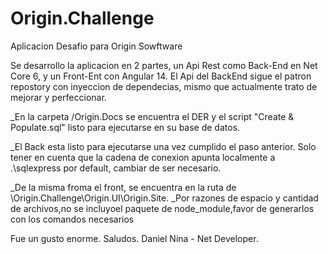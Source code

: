 
 # Origin.Challenge

Aplicacion Desafio para Origin Sowftware

Se desarrollo la aplicacion en 2 partes, un Api Rest como Back-End en Net Core 6, y un Front-Ent con Angular 14.
El Api del BackEnd sigue el patron repostory con inyeccion de dependecias, mismo que actualmente trato de mejorar y perfeccionar.

_En la carpeta /Origin.Docs se encuentra el DER y el script "Create & Populate.sql" listo para ejecutarse en su base de datos.

_El Back esta listo para ejecutarse una vez cumplido el paso anterior. Solo tener en cuenta que la cadena de conexion apunta localmente a .\sqlexpress por default, cambiar de ser necesario.

_De la misma froma el front, se encuentra en la ruta de \Origin.Challenge\Origin.UI\Origin.Site.
_Por razones de espacio y cantidad de archivos,no se incluyoel paquete de node_module,favor de generarlos con los comandos necesarios

Fue un gusto enorme.
Saludos.
Daniel Nina - Net Developer.

